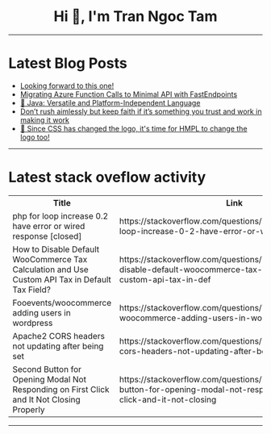 <h1 align="center">Hi 👋, I'm Tran Ngoc Tam</h1>

---

# Latest Blog Posts 
<!-- BLOG-POST-LIST:START -->
- [Looking forward to this one!](https://dev.to/ben/looking-forward-to-this-one-22lb)
- [Migrating Azure Function Calls to Minimal API with FastEndpoints](https://dev.to/eelcolos/migrating-azure-function-calls-to-minimal-api-with-fastendpoints-1c1d)
- [🚀 Java: Versatile and Platform-Independent Language](https://dev.to/aniruddhaadak/java-versatile-and-platform-independent-language-47fo)
- [Don’t rush aimlessly but keep faith if it’s something you trust and work in making it work](https://dev.to/abdibrokhim/dont-rush-aimlessly-but-keep-faith-if-its-something-you-trust-and-work-in-making-it-work-5781)
- [🐜 Since CSS has changed the logo, it&#39;s time for HMPL to change the logo too!](https://dev.to/hmpljs/since-css-has-changed-the-logo-its-time-for-hmpl-to-change-the-logo-too-80k)
<!-- BLOG-POST-LIST:END -->

---

# Latest stack oveflow activity
<table>
  <tr><th>Title</th><th>Link</th></tr>
  <!-- STACKOVERFLOW:START --><tr><td>php for loop increase 0.2 have error or wired response [closed]</td><td>https://stackoverflow.com/questions/79231298/php-for-loop-increase-0-2-have-error-or-wired-response</td></tr><tr><td>How to Disable Default WooCommerce Tax Calculation and Use Custom API Tax in Default Tax Field?</td><td>https://stackoverflow.com/questions/79231153/how-to-disable-default-woocommerce-tax-calculation-and-use-custom-api-tax-in-def</td></tr><tr><td>Fooevents/woocommerce adding users in wordpress</td><td>https://stackoverflow.com/questions/79231129/fooevents-woocommerce-adding-users-in-wordpress</td></tr><tr><td>Apache2 CORS headers not updating after being set</td><td>https://stackoverflow.com/questions/79231061/apache2-cors-headers-not-updating-after-being-set</td></tr><tr><td>Second Button for Opening Modal Not Responding on First Click and It Not Closing Properly</td><td>https://stackoverflow.com/questions/79231049/second-button-for-opening-modal-not-responding-on-first-click-and-it-not-closing</td></tr><!-- STACKOVERFLOW:END -->
</table>

---


